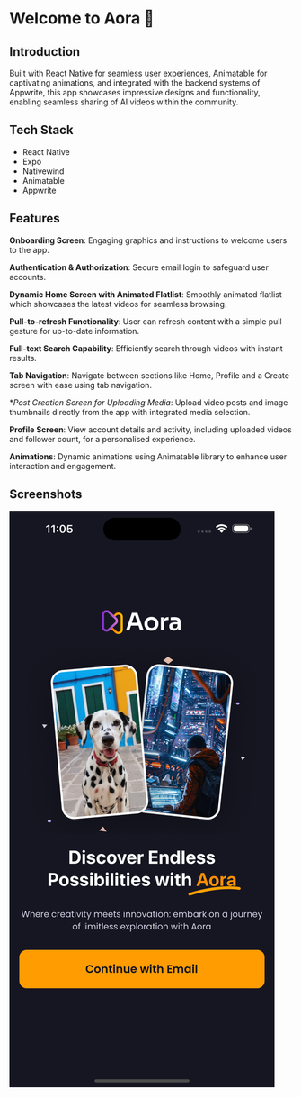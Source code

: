 # Welcome to Aora 👋

## Introduction

Built with React Native for seamless user experiences, Animatable for captivating animations, and integrated with the backend systems of Appwrite, this app showcases impressive designs and functionality, enabling seamless sharing of AI videos within the community.

## Tech Stack

- React Native
- Expo
- Nativewind
- Animatable
- Appwrite

## Features

**Onboarding Screen**: Engaging graphics and instructions to welcome users to the app.

**Authentication & Authorization**: Secure email login to safeguard user accounts.

**Dynamic Home Screen with Animated Flatlist**: Smoothly animated flatlist which showcases the latest videos for seamless browsing.

**Pull-to-refresh Functionality**: User can refresh content with a simple pull gesture for up-to-date information.

**Full-text Search Capability**: Efficiently search through videos with instant results.

**Tab Navigation**: Navigate between sections like Home, Profile and a Create screen with ease using tab navigation.

\*_Post Creation Screen for Uploading Media_: Upload video posts and image thumbnails directly from the app with integrated media selection.

**Profile Screen**: View account details and activity, including uploaded videos and follower count, for a personalised experience.

**Animations**: Dynamic animations using Animatable library to enhance user interaction and engagement.

## Screenshots

![Onboarding Screen](screenshots/OnboardingScreen.png?raw=true 'Onboarding Screen')
